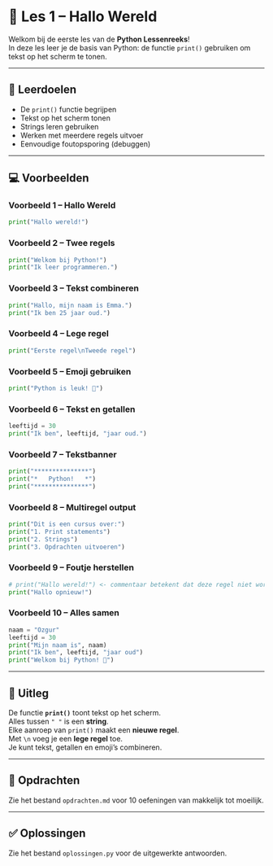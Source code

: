 # 🐍 Les 1 – Hallo Wereld

Welkom bij de eerste les van de **Python Lessenreeks**!  
In deze les leer je de basis van Python: de functie `print()` gebruiken om tekst op het scherm te tonen.

---

## 🎯 Leerdoelen
- De `print()` functie begrijpen  
- Tekst op het scherm tonen  
- Strings leren gebruiken  
- Werken met meerdere regels uitvoer  
- Eenvoudige foutopsporing (debuggen)  

---

## 💻 Voorbeelden

### Voorbeeld 1 – Hallo Wereld
```python
print("Hallo wereld!")
```

### Voorbeeld 2 – Twee regels
```python
print("Welkom bij Python!")
print("Ik leer programmeren.")
```

### Voorbeeld 3 – Tekst combineren
```python
print("Hallo, mijn naam is Emma.")
print("Ik ben 25 jaar oud.")
```

### Voorbeeld 4 – Lege regel
```python
print("Eerste regel\nTweede regel")
```

### Voorbeeld 5 – Emoji gebruiken
```python
print("Python is leuk! 🐍")
```

### Voorbeeld 6 – Tekst en getallen
```python
leeftijd = 30
print("Ik ben", leeftijd, "jaar oud.")
```

### Voorbeeld 7 – Tekstbanner
```python
print("***************")
print("*   Python!   *")
print("***************")
```

### Voorbeeld 8 – Multiregel output
```python
print("Dit is een cursus over:")
print("1. Print statements")
print("2. Strings")
print("3. Opdrachten uitvoeren")
```

### Voorbeeld 9 – Foutje herstellen
```python
# print("Hallo wereld!") <- commentaar betekent dat deze regel niet wordt uitgevoerd
print("Hallo opnieuw!")
```

### Voorbeeld 10 – Alles samen
```python
naam = "Ozgur"
leeftijd = 30
print("Mijn naam is", naam)
print("Ik ben", leeftijd, "jaar oud")
print("Welkom bij Python! 🐍")
```

---

## 🧠 Uitleg
De functie **`print()`** toont tekst op het scherm.  
Alles tussen `" "` is een **string**.  
Elke aanroep van `print()` maakt een **nieuwe regel**.  
Met `\n` voeg je een **lege regel** toe.  
Je kunt tekst, getallen en emoji’s combineren.  

---

## 🧩 Opdrachten
Zie het bestand `opdrachten.md` voor 10 oefeningen van makkelijk tot moeilijk.

---

## ✅ Oplossingen
Zie het bestand `oplossingen.py` voor de uitgewerkte antwoorden.
